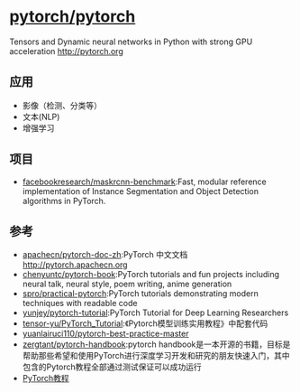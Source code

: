 # [pytorch/pytorch](https://github.com/pytorch/pytorch)

Tensors and Dynamic neural networks in Python with strong GPU acceleration http://pytorch.org

## 应用

* 影像（检测、分类等）
* 文本(NLP)
* 增强学习

## 项目

* [facebookresearch/maskrcnn-benchmark](https://github.com/facebookresearch/maskrcnn-benchmark):Fast, modular reference implementation of Instance Segmentation and Object Detection algorithms in PyTorch.

## 参考

* [apachecn/pytorch-doc-zh](https://github.com/apachecn/pytorch-doc-zh):PyTorch 中文文档 http://pytorch.apachecn.org
* [chenyuntc/pytorch-book](https://github.com/chenyuntc/pytorch-book):PyTorch tutorials and fun projects including neural talk, neural style, poem writing, anime generation
* [spro/practical-pytorch](https://github.com/spro/practical-pytorch):PyTorch tutorials demonstrating modern techniques with readable code
* [yunjey/pytorch-tutorial](https://github.com/yunjey/pytorch-tutorial):PyTorch Tutorial for Deep Learning Researchers
* [tensor-yu/PyTorch_Tutorial](https://github.com/tensor-yu/PyTorch_Tutorial):《Pytorch模型训练实用教程》中配套代码
* [yuanlairuci110/pytorch-best-practice-master](https://github.com/yuanlairuci110/PyTorch-best-practice-master)
* [zergtant/pytorch-handbook](https://github.com/zergtant/pytorch-handbook):pytorch handbook是一本开源的书籍，目标是帮助那些希望和使用PyTorch进行深度学习开发和研究的朋友快速入门，其中包含的Pytorch教程全部通过测试保证可以成功运行
* [PyTorch教程](https://pytorch.org/tutorials/beginner/deep_learning_60min_blitz.html)

